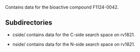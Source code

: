 Contains data for the bioactive compound F1124-0042.

## Subdirectories

- cside/ contains data for the C-side search space on rv1821.

- nside/ contains data for the N-side search space on rv1821.

